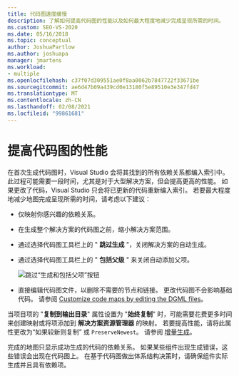 ```yaml
---
title: 代码图速度缓慢
description: 了解如何提高代码图的性能以及如何最大程度地减少完成呈现所需的时间。
ms.custom: SEO-VS-2020
ms.date: 05/16/2018
ms.topic: conceptual
author: JoshuaPartlow
ms.author: joshuapa
manager: jmartens
ms.workload:
- multiple
ms.openlocfilehash: c37f07d309551ae0f8aa0062b7847722f33671be
ms.sourcegitcommit: ae6d47b09a439cd0e13180f5e89510e3e347fd47
ms.translationtype: MT
ms.contentlocale: zh-CN
ms.lasthandoff: 02/08/2021
ms.locfileid: "99861681"
---
```

# <a name="improve-performance-for-code-maps"></a>提高代码图的性能

在首次生成代码图时，Visual Studio 会将其找到的所有依赖关系都编入索引中。 此过程可能需要一段时间，尤其是对于大型解决方案，但会提高更高的性能。 如果更改了代码，Visual Studio 只会将已更新的代码重新编入索引。 若要最大程度地减少地图完成呈现所需的时间，请考虑以下建议：

- 仅映射你感兴趣的依赖关系。

- 在生成整个解决方案的代码图之前，缩小解决方案范围。

- 通过选择代码图工具栏上的 " **跳过生成** "，关闭解决方案的自动生成。

- 通过选择代码图工具栏上的 " **包括父级** " 来关闭自动添加父项。

   ![跳过“生成和包括父项”按钮](../modeling/media/codemapsfilterskipbuildicons.png)

- 直接编辑代码图文件，以删除不需要的节点和链接。 更改代码图不会影响基础代码。 请参阅 [Customize code maps by editing the DGML files](../modeling/customize-code-maps-by-editing-the-dgml-files.md)。

当项目项的 "**复制到输出目录**" 属性设置为 "**始终复制**" 时，可能需要花费更多时间来创建映射或将项添加到 **解决方案资源管理器** 的映射。 若要提高性能，请将此属性更改为“如果较新则复制”  或 `PreserveNewest`。 请参阅 [增量生成](../msbuild/incremental-builds.md)。

完成的地图只显示成功生成的代码的依赖关系。 如果某些组件出现生成错误，这些错误会出现在代码图上。 在基于代码图做出体系结构决策时，请确保组件实际生成并且具有依赖项。
